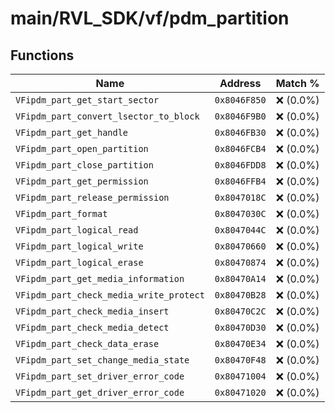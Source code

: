 # main/RVL_SDK/vf/pdm_partition

## Functions

| Name | Address | Match % |
|------|---------|---------|
| `VFipdm_part_get_start_sector` | `0x8046F850` | :x: (0.0%) |
| `VFipdm_part_convert_lsector_to_block` | `0x8046F9B0` | :x: (0.0%) |
| `VFipdm_part_get_handle` | `0x8046FB30` | :x: (0.0%) |
| `VFipdm_part_open_partition` | `0x8046FCB4` | :x: (0.0%) |
| `VFipdm_part_close_partition` | `0x8046FDD8` | :x: (0.0%) |
| `VFipdm_part_get_permission` | `0x8046FFB4` | :x: (0.0%) |
| `VFipdm_part_release_permission` | `0x8047018C` | :x: (0.0%) |
| `VFipdm_part_format` | `0x8047030C` | :x: (0.0%) |
| `VFipdm_part_logical_read` | `0x8047044C` | :x: (0.0%) |
| `VFipdm_part_logical_write` | `0x80470660` | :x: (0.0%) |
| `VFipdm_part_logical_erase` | `0x80470874` | :x: (0.0%) |
| `VFipdm_part_get_media_information` | `0x80470A14` | :x: (0.0%) |
| `VFipdm_part_check_media_write_protect` | `0x80470B28` | :x: (0.0%) |
| `VFipdm_part_check_media_insert` | `0x80470C2C` | :x: (0.0%) |
| `VFipdm_part_check_media_detect` | `0x80470D30` | :x: (0.0%) |
| `VFipdm_part_check_data_erase` | `0x80470E34` | :x: (0.0%) |
| `VFipdm_part_set_change_media_state` | `0x80470F48` | :x: (0.0%) |
| `VFipdm_part_set_driver_error_code` | `0x80471004` | :x: (0.0%) |
| `VFipdm_part_get_driver_error_code` | `0x80471020` | :x: (0.0%) |